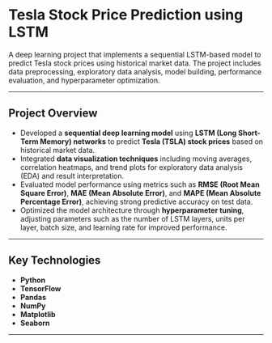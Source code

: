 #  Tesla Stock Price Prediction using LSTM

A deep learning project that implements a sequential LSTM-based model to predict Tesla stock prices using historical market data. The project includes data preprocessing, exploratory data analysis, model building, performance evaluation, and hyperparameter optimization.

---

##  Project Overview

- Developed a **sequential deep learning model** using **LSTM (Long Short-Term Memory) networks** to predict **Tesla (TSLA) stock prices** based on historical market data.
- Integrated **data visualization techniques** including moving averages, correlation heatmaps, and trend plots for exploratory data analysis (EDA) and result interpretation.
- Evaluated model performance using metrics such as **RMSE (Root Mean Square Error)**, **MAE (Mean Absolute Error)**, and **MAPE (Mean Absolute Percentage Error)**, achieving strong predictive accuracy on test data.
- Optimized the model architecture through **hyperparameter tuning**, adjusting parameters such as the number of LSTM layers, units per layer, batch size, and learning rate for improved performance.

---

##  Key Technologies

- **Python**
- **TensorFlow**
- **Pandas**
- **NumPy**
- **Matplotlib**
- **Seaborn**

---



